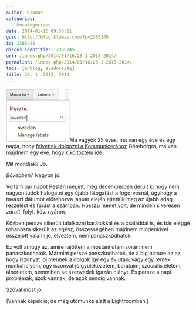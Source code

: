 ```yaml
---
author: KTamas
categories:
  - Uncategorized
date: 2014-01-16 09:50:21
guid: http://blog.ktamas.com/?p=2365245
id: 2365245
disqus_identifier: 2365245
url: /index.php/2014/01/16/25-1-2013-2014/
permalink: /index.php/2014/01/16/25-1-2013-2014/
tags: [énblog, svédország]
title: 25, 1, 2013, 2014
---
```


[<img class="alignleft size-full wp-image-2365261" alt="move" src="/wp-content/uploads/2014/01/move.png" width="173" height="145" />](/wp-content/uploads/2014/01/move.png)Ma vagyok 25 éves, ma van egy éve és egy napja, hogy [felvettek dolgozni a Kommunicerához](http://blog.ktamas.com/index.php/2013/01/15/ktamas-svedorszagba-megy-1-resz/ "KTamas Svédországba megy, -1. rész") Göteborgra, ma van majdnem egy éve, hogy [kiköltöztem](http://blog.ktamas.com/index.php/2013/01/28/ktamas-svedorszagba-megy-es-koltozik/ "KTamas Svédországba megy, és költözik") [ide](http://blog.ktamas.com/index.php/2013/01/29/ktamas-svedorszagba-megy-elso-resz-es-elso-nap/ "KTamas Svédországba megy, első rész és első nap").

Mit mondjak? Jó.

_Bővebben?_ Nagyon jó.

Voltam pár napot Pesten megint, még decemberben derült ki hogy nem nagyon tudok halogatni egy újabb látogatást a fogorvosnál, úgyhogy a tavaszi dátumot előrehozva január elején ejtettük meg az újabb adag reszelést és fúrást a számban. Hosszú menet volt, de minden sikeresen _zárult_, folyt. köv. nyáron.

Közben persze sikerült találkozni barátokkal és a családdal is, és bár eléggé rohanósra sikerült az egész, összességében majdnem mindenkivel összejött valami jó, élveztem, nem panaszkodhatok.

Ez volt amúgy az, amire rájöttem a mostani utam során: nem panaszkodhatok. Mármint persze panszkodhatok, de a big picture az az, hogy iszonyat jól mennek a dolgok így egy év után, vagy egy remek munkahelyem, egy iszonyat jó gyülekezetem, barátaim, szociális életem, albérletem, semmiben se szenvedek igazán hiányt. És persze a napi problémák, azok vannak, de azok mindig vannak.

Szóval most jó.

(Vannak képek is, de még utómunka alatt a Lightroomban.)
